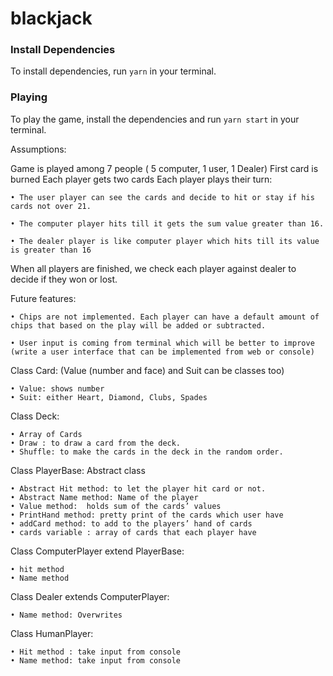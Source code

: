 # blackjack

### Install Dependencies 
To install dependencies, run `yarn` in your terminal.

### Playing
To play the game, install the dependencies and run `yarn start` in your terminal.

Assumptions:

Game is played among 7 people ( 5 computer, 1 user, 1 Dealer)
First card is burned
Each player gets two cards
Each player plays their turn:

    • The user player can see the cards and decide to hit or stay if his cards not over 21.
    
    • The computer player hits till it gets the sum value greater than 16.
    
    • The dealer player is like computer player which hits till its value is greater than 16
    
When all players are finished, we check each player against dealer to decide if they won or lost.

Future features:

    • Chips are not implemented. Each player can have a default amount of chips that based on the play will be added or subtracted.
    
    • User input is coming from terminal which will be better to improve (write a user interface that can be implemented from web or console)
    

Class Card: (Value (number and face) and Suit can be classes too)

    • Value: shows number
    • Suit: either Heart, Diamond, Clubs, Spades
    
Class Deck:

    • Array of Cards
    • Draw : to draw a card from the deck.
    • Shuffle: to make the cards in the deck in the random order.
    
Class PlayerBase: Abstract class

    • Abstract Hit method: to let the player hit card or not.
    • Abstract Name method: Name of the player
    • Value method:  holds sum of the cards’ values
    • PrintHand method: pretty print of the cards which user have
    • addCard method: to add to the players’ hand of cards
    • cards variable : array of cards that each player have
    
Class ComputerPlayer extend PlayerBase:

    • hit method
    • Name method
    
Class Dealer extends ComputerPlayer:

    • Name method: Overwrites
    
Class HumanPlayer:

    • Hit method : take input from console
    • Name method: take input from console
